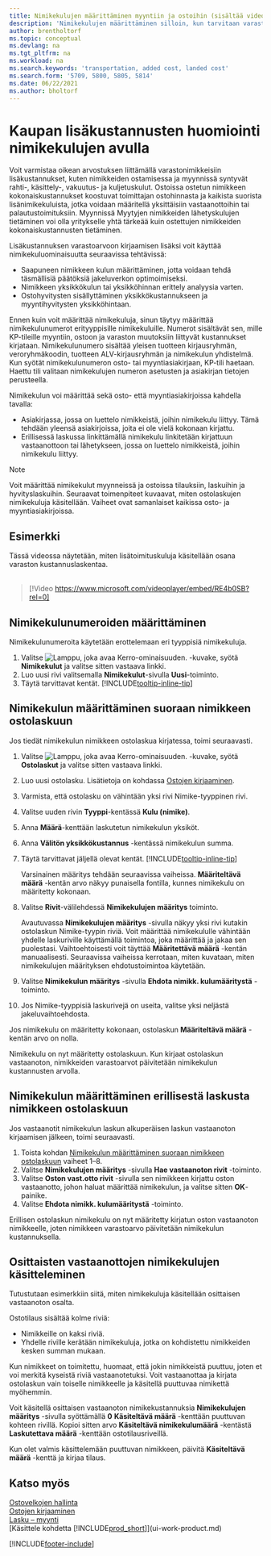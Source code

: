 ```yaml
---
title: Nimikekulujen määrittäminen myyntiin ja ostoihin (sisältää videon)
description: 'Nimikekulujen määrittäminen silloin, kun tarvitaan varastonimikkeitä, jotka kuljettavat lisäkustannuksia, kuten rahdin ja fyysisen käsittelyn.'
author: brentholtorf
ms.topic: conceptual
ms.devlang: na
ms.tgt_pltfrm: na
ms.workload: na
ms.search.keywords: 'transportation, added cost, landed cost'
ms.search.form: '5709, 5800, 5805, 5814'
ms.date: 06/22/2021
ms.author: bholtorf
---
```

# <a name="use-item-charges-to-account-for-additional-trade-costs"></a>Kaupan lisäkustannusten huomiointi nimikekulujen avulla

Voit varmistaa oikean arvostuksen liittämällä varastonimikkeisiin lisäkustannukset, kuten nimikkeiden ostamisessa ja myynnissä syntyvät rahti-, käsittely-, vakuutus- ja kuljetuskulut. Ostoissa ostetun nimikkeen kokonaiskustannukset koostuvat toimittajan ostohinnasta ja kaikista suorista lisänimikekuluista, jotka voidaan määritellä yksittäisiin vastaanottoihin tai palautustoimituksiin. Myynnissä Myytyjen nimikkeiden lähetyskulujen tietäminen voi olla yritykselle yhtä tärkeää kuin ostettujen nimikkeiden kokonaiskustannusten tietäminen.

Lisäkustannuksen varastoarvoon kirjaamisen lisäksi voit käyttää nimikekuluominaisuutta seuraavissa tehtävissä:

* Saapuneen nimikkeen kulun määrittäminen, jotta voidaan tehdä täsmällisiä päätöksiä jakeluverkon optimoimiseksi.
* Nimikkeen yksikkökulun tai yksikköhinnan erittely analyysia varten.
* Ostohyvitysten sisällyttäminen yksikkökustannukseen ja myyntihyvitysten yksikköhintaan.

Ennen kuin voit määrittää nimikekuluja, sinun täytyy määrittää nimikekulunumerot erityyppisille nimikekuluille. Numerot sisältävät sen, mille KP-tileille myyntiin, ostoon ja varaston muutoksiin liittyvät kustannukset kirjataan. Nimikekulunumero sisältää yleisen tuotteen kirjausryhmän, veroryhmäkoodin, tuotteen ALV-kirjausryhmän ja nimikekulun yhdistelmä. Kun syötät nimikekulunumeron osto- tai myyntiasiakirjaan, KP-tili haetaan. Haettu tili valitaan nimikekulujen numeron asetusten ja asiakirjan tietojen perusteella.

Nimikekulun voi määrittää sekä osto- että myyntiasiakirjoissa kahdella tavalla:

* Asiakirjassa, jossa on luettelo nimikkeistä, joihin nimikekulu liittyy. Tämä tehdään yleensä asiakirjoissa, joita ei ole vielä kokonaan kirjattu.
* Erillisessä laskussa linkittämällä nimikekulu linkitetään kirjattuun vastaanottoon tai lähetykseen, jossa on luettelo nimikkeistä, joihin nimikekulu liittyy.

> [!NOTE]  
> Voit määrittää nimikekulut myynneissä ja ostoissa tilauksiin, laskuihin ja hyvityslaskuihin. Seuraavat toimenpiteet kuvaavat, miten ostolaskujen nimikekuluja käsitellään. Vaiheet ovat samanlaiset kaikissa osto- ja myyntiasiakirjoissa.

## <a name="example"></a>Esimerkki

Tässä videossa näytetään, miten lisätoimituskuluja käsitellään osana varaston kustannuslaskentaa.
<br><br>  
> [!Video https://www.microsoft.com/videoplayer/embed/RE4b0SB?rel=0]

## <a name="to-set-up-item-charge-numbers"></a>Nimikekulunumeroiden määrittäminen

Nimikekulunumeroita käytetään erottelemaan eri tyyppisiä nimikekuluja.

1. Valitse ![Lamppu, joka avaa Kerro-ominaisuuden.](media/ui-search/search_small.png "Kerro, mitä haluat tehdä") -kuvake, syötä **Nimikekulut** ja valitse sitten vastaava linkki.
2. Luo uusi rivi valitsemalla **Nimikekulut**-sivulla **Uusi**-toiminto.
3. Täytä tarvittavat kentät. [!INCLUDE[tooltip-inline-tip](includes/tooltip-inline-tip_md.md)]

## <a name="to-assign-an-item-charge-directly-to-the-purchase-invoice-for-the-item"></a>Nimikekulun määrittäminen suoraan nimikkeen ostolaskuun

Jos tiedät nimikekulun nimikkeen ostolaskua kirjatessa, toimi seuraavasti.

1. Valitse ![Lamppu, joka avaa Kerro-ominaisuuden.](media/ui-search/search_small.png "Kerro, mitä haluat tehdä") -kuvake, syötä **Ostolaskut** ja valitse sitten vastaava linkki.
2. Luo uusi ostolasku. Lisätietoja on kohdassa [Ostojen kirjaaminen](purchasing-how-record-purchases.md).
3. Varmista, että ostolasku on vähintään yksi rivi Nimike-tyyppinen rivi.
4. Valitse uuden rivin **Tyyppi**-kentässä **Kulu (nimike)**.
5. Anna **Määrä**-kenttään laskutetun nimikekulun yksiköt.
6. Anna **Välitön yksikkökustannus** -kentässä nimikekulun summa.
7. Täytä tarvittavat jäljellä olevat kentät. [!INCLUDE[tooltip-inline-tip](includes/tooltip-inline-tip_md.md)]

    Varsinainen määritys tehdään seuraavissa vaiheissa. **Määriteltävä määrä** -kentän arvo näkyy punaisella fontilla, kunnes nimikekulu on määritetty kokonaan.
8. Valitse **Rivit**-välilehdessä **Nimikekulujen määritys** toiminto.

    Avautuvassa **Nimikekulujen määritys** -sivulla näkyy yksi rivi kutakin ostolaskun Nimike-tyypin riviä. Voit määrittää nimikekululle vähintään yhdelle laskuriville käyttämällä toimintoa, joka määrittää ja jakaa sen puolestasi. Vaihtoehtoisesti voit täyttää **Määritettävä määrä** -kentän manuaalisesti. Seuraavissa vaiheissa kerrotaan, miten kuvataan, miten nimikekulujen määrityksen ehdotustoimintoa käytetään.

9. Valitse **Nimikekulun määritys** -sivulla **Ehdota nimikk. kulumääritystä** -toiminto.
10. Jos Nimike-tyyppisiä laskurivejä on useita, valitse yksi neljästä jakeluvaihtoehdosta.  

Jos nimikekulu on määritetty kokonaan, ostolaskun **Määriteltävä määrä** -kentän arvo on nolla.

Nimikekulu on nyt määritetty ostolaskuun. Kun kirjaat ostolaskun vastaanoton, nimikkeiden varastoarvot päivitetään nimikekulun kustannusten arvolla.  

## <a name="to-assign-an-item-charge-from-a-separate-invoice-to-the-purchase-invoice-for-the-item"></a>Nimikekulun määrittäminen erillisestä laskusta nimikkeen ostolaskuun

Jos vastaanotit nimikekulun laskun alkuperäisen laskun vastaanoton kirjaamisen jälkeen, toimi seuraavasti.

1. Toista kohdan [Nimikekulun määrittäminen suoraan nimikkeen ostolaskuun](payables-how-assign-item-charges.md#to-assign-an-item-charge-directly-to-the-purchase-invoice-for-the-item) vaiheet 1–8.
2. Valitse **Nimikekulujen määritys** -sivulla **Hae vastaanoton rivit** -toiminto.
3. Valitse **Oston vast.otto rivit** -sivulla sen nimikkeen kirjattu oston vastaanotto, johon haluat määrittää nimikekulun, ja valitse sitten **OK**-painike.
4. Valitse **Ehdota nimikk. kulumääritystä** -toiminto.

Erillisen ostolaskun nimikekulu on nyt määritetty kirjatun oston vastaanoton nimikkeelle, joten nimikkeen varastoarvo päivitetään nimikekulun kustannuksella.

## <a name="handle-item-charges-for-partial-receipts"></a>Osittaisten vastaanottojen nimikekulujen käsitteleminen

Tutustutaan esimerkkiin siitä, miten nimikekuluja käsitellään osittaisen vastaanoton osalta.

Ostotilaus sisältää kolme riviä:

* Nimikkeille on kaksi riviä.
* Yhdelle riville kerätään nimikekuluja, jotka on kohdistettu nimikkeiden kesken summan mukaan.

Kun nimikkeet on toimitettu, huomaat, että jokin nimikkeistä puuttuu, joten et voi merkitä kyseistä riviä vastaanotetuksi. Voit vastaanottaa ja kirjata ostolaskun vain toiselle nimikkeelle ja käsitellä puuttuvaa nimikettä myöhemmin.

Voit käsitellä osittaisen vastaanoton nimikekustannuksia **Nimikekulujen määritys** -sivulla syöttämällä **0** **Käsiteltävä määrä** -kenttään puuttuvan kohteen rivillä. Kopioi sitten arvo **Käsiteltävä nimikekulumäärä** -kentästä **Laskutettava määrä** -kenttään ostotilausriveillä.

Kun olet valmis käsittelemään puuttuvan nimikkeen, päivitä **Käsiteltävä määrä** -kenttä ja kirjaa tilaus.

## <a name="see-also"></a>Katso myös

[Ostovelkojen hallinta](payables-manage-payables.md)  
[Ostojen kirjaaminen](purchasing-how-record-purchases.md)  
[Lasku – myynti](sales-how-invoice-sales.md)  
[Käsittele kohdetta [!INCLUDE[prod_short](includes/prod_short.md)]](ui-work-product.md)  


[!INCLUDE[footer-include](includes/footer-banner.md)]
